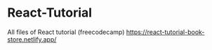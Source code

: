 # React-Tutorial
All files of React tutorial (freecodecamp)
https://react-tutorial-book-store.netlify.app/
